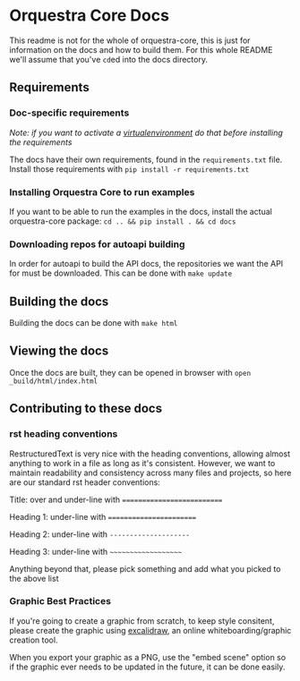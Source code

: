 # Orquestra Core Docs

This readme is not for the whole of orquestra-core, this is just for information on the docs and how to build them. For this whole README we'll assume that you've `cd`ed into the docs directory.

## Requirements

### Doc-specific requirements

_Note: if you want to activate a [virtualenvironment](https://www.freecodecamp.org/news/how-to-setup-virtual-environments-in-python/) do that before installing the requirements_

The docs have their own requirements, found in the `requirements.txt` file. Install those requirements with `pip install -r requirements.txt`

### Installing Orquestra Core to run examples

If you want to be able to run the examples in the docs, install the actual orquestra-core package: `cd .. && pip install . && cd docs`

### Downloading repos for autoapi building

In order for autoapi to build the API docs, the repositories we want the API for must be downloaded. This can be done with `make update`

## Building the docs

Building the docs can be done with `make html`

## Viewing the docs

Once the docs are built, they can be opened in browser with `open _build/html/index.html`

## Contributing to these docs

### rst heading conventions

RestructuredText is very nice with the heading conventions, allowing almost anything to work in a file as long as it's consistent. However, we want to maintain readability and consistency across many files and projects, so here are our standard rst header conventions:

Title: over and under-line with `=========================`

Heading 1: under-line with `======================`

Heading 2: under-line with `--------------------`

Heading 3: under-line with `~~~~~~~~~~~~~~~~~~`

Anything beyond that, please pick something and add what you picked to the above list

### Graphic Best Practices

If you're going to create a graphic from scratch, to keep style consitent, please create the graphic using [excalidraw](https://excalidraw.com/), an online whiteboarding/graphic creation tool.

When you export your graphic as a PNG, use the "embed scene" option so if the graphic ever needs to be updated in the future, it can be done easily.
